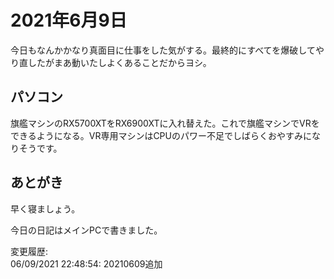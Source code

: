 # 2021年6月9日

今日もなんかかなり真面目に仕事をした気がする。最終的にすべてを爆破してやり直したがまあ動いたしよくあることだからヨシ。

## パソコン

旗艦マシンのRX5700XTをRX6900XTに入れ替えた。これで旗艦マシンでVRをできるようになる。VR専用マシンはCPUのパワー不足でしばらくおやすみになりそうです。

## あとがき

早く寝ましょう。

今日の日記はメインPCで書きました。

変更履歴:  
06/09/2021 22:48:54: 20210609追加  
